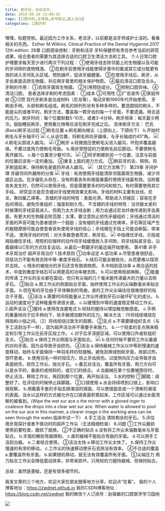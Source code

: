 ```yaml
---
title: 爱牙日，谈谈洁牙。
date: 2019-09-20 13:09:43
tags: [口腔内科,牙周病,读书笔记,龈上洁治]
categories: 口腔内科
---
```

嘿嘿，标题党啦。最近因为工作关系，老洁牙，以前都是洁牙师或护士洁的。看看相关的东西。
Esther M.Wilkins. Clinical Practice of the Dental Hygienist.2017 12th edition.
28章 口腔感染控制：牙刷和洁牙
牙科保健师有责任参考当前的研究成果，结合患者的需要为其选择合适的口腔卫生清洁方法和工具。
个人日常口腔护理要求每天至少进行两次下列过程：
①使用牙线去除邻面上的生物膜以及可能的牙间隙的食物残渣。
②在刷牙前使用牙线能使得牙膏中的氟或其它成分能更有效的进入牙间乳头区域，预防龋坏，促进牙龈健康。
③在使用牙线后，刷牙，从牙齿表面去除生物膜，并应用牙膏里的相关保护物质。
④最后清洁口腔及舌头。
牙刷的作用：
①去除牙菌斑生物膜。
②引用预防成分。
③控制口腔异味。
④清洁口腔。
患者选择牙刷的考虑因素：
①成本
②可用性
③广告宣传
④家庭传统
⑤习惯
现代牙刷多是合成材料（尼龙等），电动牙刷1960年代开始使用。
牙刷由手柄，头部和刷毛组成。刷毛的排列形状有多种多样的。要选圆钝的刷头，不能是尖的或者平的。刷牙方法，覆盖每一颗牙齿的每一个牙面，不要遗漏。用合适的压力。刷牙时间：每个位置默数5-10次，或者3-4分钟。刷牙频率：每天最少两次。鼓励睡前刷牙。使用氟化物等应该在刷牙完成之后。
具体刷牙方法：
巴氏(Bass)刷牙法过程
①刷毛位置
a.刷毛朝向根尖（上颌向上，下颌向下）
b.开始时刷毛与牙长轴平行
![](https://zymblog-1258069789.cos.ap-chengdu.myqcloud.com/blog0160-toothclean/01.png)
c.从该位置，将刷毛转向牙龈缘，与牙长轴成约45°角。
![](https://zymblog-1258069789.cos.ap-chengdu.myqcloud.com/blog0160-toothclean/02.png)
d.刷毛尖部进入龈沟。
![](https://zymblog-1258069789.cos.ap-chengdu.myqcloud.com/blog0160-toothclean/03.png)
②刷牙
a.轻微施压使刷毛尖进入龈沟，环抱并覆盖龈缘。不要过度用力使刷毛弯曲。
b.用非常短促的力使刷毛前后颤动，不要使刷毛离开龈沟。
c.每个位置至少数10次。
![](https://zymblog-1258069789.cos.ap-chengdu.myqcloud.com/blog0160-toothclean/04.png)
③将牙刷挪到另一个位置，注意与前面的位置应该有一定的叠加。
④重复上面的用力方式。
⑤刷前牙的舌、腭侧。将牙刷竖起来，保持刷毛是直的并进入龈沟。
![](https://zymblog-1258069789.cos.ap-chengdu.myqcloud.com/blog0160-toothclean/05.png)
（其它方法略了）
第29章 牙间护理
牙龈邻间外展隙的分类
![](https://zymblog-1258069789.cos.ap-chengdu.myqcloud.com/blog0160-toothclean/06.png)
牙线：有效使用牙线能清除邻面菌斑生物膜，减少邻接区出血。在牙龈乳头存在，没有附着丧失和根面暴露时使用牙线最有效。当附着丧失发生时，仍然可以使用牙线，但是需要更多的时间和努力。有时需要使用其它手段。
研究显示是否含蜡对牙线使用效果无影响。牙线的材料主要有丝线，尼龙，聚四氟乙烯等。
含蜡的牙线的特性：表面光滑，帮助进入邻接区；容易在牙齿间滑动，避免伤害组织；强度和耐久性。
不含蜡的牙线的特性：当邻接太紧的时候薄的牙线容易进入，但用力太大牙线会断；用力会通过尼龙纤维传递到牙齿表面，有更大的生物膜去除范围；太薄，要注意防止损伤牙龈组织；牙线通过清洁的牙面的声音可能为患者提供一个鼓励；没有蜡的牙线通过充填体，牙石等区域产生的粗糙摩擦可能会使患者丧失使用牙线的信心；牙线缠在手指上可能会断裂，带来不适。
使用牙线的时机：对大多数患者而言，刷牙前。
![](https://zymblog-1258069789.cos.ap-chengdu.myqcloud.com/blog0160-toothclean/07.png)
中指缠住牙线，示指或拇指绷住牙线，用短的拉锯样的动作将牙线缓慢放入牙间隙，将牙线贴紧牙齿，沿着龈缘以C形的方式往复运动。从最后一颗磨牙的最远端开始使用。
第41章 非手术牙周治疗
超声牙周治疗
1.技术原则
①功率设定
A.低功率
a.尽管患者很舒适，但低功力不能有效去除中等-重度牙结石。
b.结石可能会被抛光，从而更难以探测并去除。
c.残余的被抛光的牙石还含有致病物质。
B.中档到高功率
a.用合适的技术，中度到重度牙结石可以用更高的功率被去除。
b.可以使用局部麻醉。
②能量的传递
工作尖的全长都在震动，但只有尖端的几个毫米能传递最大的力量以去除牙石。
③贴合
a.用工作尖的侧面贴合牙面，始终使用工作尖的尖端数毫米来贴合牙面。
b.但在有的牙位由于牙体解剖的弯曲，直的工作尖尖端往往很难很好的贴合于牙面。
④洁治
a.需要时间将能量从工作尖传递到牙石以破坏矿化的成分。
b.运动的速度对于这种能量传递很关键。
c.以缓慢到中等的速度稳定移动工作尖。
2.超声洁治
①握持
a.使用改良握笔式
b.轻轻的握持以增加触觉敏感度。
c.手柄的重量倾向于拉手柄向下，给手腕增加额外的压力。解决方法：(1)将线缆缠绕在拇指和小指之间。（2）将线缆绕过医生的肩膀。
②支点
a.不需要硬组织支点（与手工洁刮治不一样），因为超声洁治并不需要手来施力。
b.一个轻柔的支点用来稳定和引导工作尖在前牙区段工作。
c.对于后牙深部区域，可以使用口外或软组织支点。
③贴合
a.保持工作尖侧面与牙面贴合。
![](https://zymblog-1258069789.cos.ap-chengdu.myqcloud.com/blog0160-toothclean/08.png)
b.任何时候不要将工作尖垂直的对向牙面，因为会导致牙齿损伤。
④洁治
a.保持器械工作尖以中等到慢速的速度移动，始终与牙面保持一种羽毛样的轻接触。避免刮擦或刨削牙面，局部过热，惊吓患者。
b.使用羽毛一样的轻压力，防止牙齿损伤。过度侧向压力会导致牙齿表面损伤，损伤工作尖，抛光牙石。
c.叠瓦状洁治，覆盖所有牙面，用力方向可以是水平的，垂直的或倾斜的，或它们的结合。
d.当器械在某个位置被困住时，停止洁治，移除工作尖，再回到那个位置，再开始洁治。
3.水的控制
①脚踏：调整好了。在评估的时候停止踩脚踏。
②口镜使用
a.水会持续喷到口镜上，影响口镜观察。
b.用戴着手套的手指去擦潮湿的镜面，可以使镜面变成一个清晰的潮湿的表面。当水以这样的方式被允许在口镜表面积累起来，工作区域可以通过水面清晰的被看到。(Wipe the wet sur ace o the mirror with a gloved  inger to coalesce the drops into a clear wet sur ace.  When water is allowed to pool on the sur ace in this  manner, a clearer image o the working area can be seen  through the water.临床中试一下）
4.手工洁治
清除剩余的牙石。
5.评估
用牙周探针或者不做功时的超声工作尖（无法精细检查）
6.问题
①工作尖磨损
使用前要检查，磨损了就换。
②不正确的贴合
a.没有将工作尖末端数毫米与牙面贴合。
b.牙面的解剖弯曲限制。
c.直的器械不能贴合弯曲的牙面。
d.可以用手工洁刮治器。
e.二者结合使用。
③洁治太快
a.移动工作尖太快了。
b.保持工作尖慢速的有序的移动。
c.工作尖的快速移动使牙石去除没有效率。
④不合适的覆盖
a.要覆盖所有牙面。
b.如果随机移动，就无法有效覆盖所有牙面。
⑤尖端压力
用力贴合工作尖会降低震动效率，并带来损坏。只用轻的力握持器械，但保持贴合。

总结：虽然是基础，还是有很多细节的。

我发文章的三个地方，欢迎大家在朋友圈等地方分享，欢迎点“在看”。
我的个人博客地址：https://zwdnet.github.io
我的CSDN博客地址：https://blog.csdn.net/zwdnet
我的微信个人订阅号：赵瑜敏的口腔医学学习园地

![](https://zymblog-1258069789.cos.ap-chengdu.myqcloud.com/other/wx.jpg)